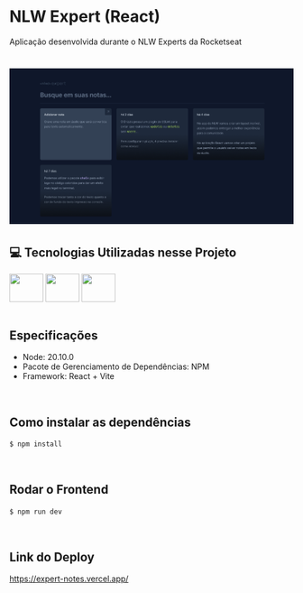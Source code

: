 # NLW Expert (React)
Aplicação desenvolvida durante o NLW Experts da Rocketseat

<h1 align="center">
  <img alt="NLW" title="NLW" width="700" src="src/assets/site.png" />
</h1>

## 💻 Tecnologias Utilizadas nesse Projeto
<div style="display: inline_block">
  <img align="center" height="50" width="60" src="https://cdn.jsdelivr.net/gh/devicons/devicon/icons/react/react-original.svg">
  <img align="center" height="50" width="60" src="https://cdn.jsdelivr.net/gh/devicons/devicon@latest/icons/tailwindcss/tailwindcss-original-wordmark.svg">
  <img align="center" height="50" width="60" src="https://cdn.jsdelivr.net/gh/devicons/devicon@latest/icons/typescript/typescript-original.svg">
</div>

<br>

## Especificações
- Node: 20.10.0
- Pacote de Gerenciamento de Dependências: NPM
- Framework: React + Vite

<br>

## Como instalar as dependências
```bash
$ npm install
```

<br>

## Rodar o Frontend
```bash
$ npm run dev
```

<br>

## Link do Deploy
https://expert-notes.vercel.app/